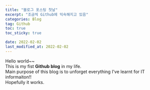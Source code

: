 ```yaml
---
title: "블로그 포스팅 첫날"
excerpt: "조금씩 Github에 익숙해지고 있음"
categories: Blog
tag: Github
toc: true
toc_sticky: true

date: 2022-02-02
last_modified_at: 2022-02-02
---
```

Hello world~~  
This is my fist __Github blog__ in my life.  
Main purpose of this blog is to unforget everything I've learnt for IT informaiton!!  
Hopefully it works.  
